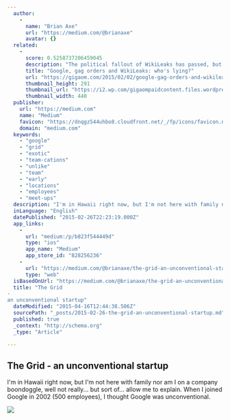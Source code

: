 ```yaml
---
  author: 
    - 
      name: "Brian Axe"
      url: "https://medium.com/@brianaxe"
      avatar: {}
  related: 
    - 
      score: 0.5258737206459045
      description: "The political fallout of WikiLeaks has passed, but the fury of law enforcement has not. More than four years after the organization published a trove of U.S. diplomatic cables, federal agents continue to wage a secret legal campaign to put the screws to those responsible."
      title: "Google, gag orders and WikiLeaks: who's lying?"
      url: "https://gigaom.com/2015/02/02/google-gag-orders-and-wikileaks-whos-lying/"
      thumbnail_height: 291
      thumbnail_url: "https://i2.wp.com/gigaompaidcontent.files.wordpress.com/2013/01/5252613090_8db898f5bb_z.jpg?fit=440%2C330&quality=80&strip=all"
      thumbnail_width: 440
  publisher: 
    url: "https://medium.com"
    name: "Medium"
    favicon: "https://dnqgz544uhbo8.cloudfront.net/_/fp/icons/favicon.n7eHNqdWyHhbTLN2-3a-6g.ico"
    domain: "medium.com"
  keywords: 
    - "google"
    - "grid"
    - "exotic"
    - "team-cations"
    - "unlike"
    - "team"
    - "early"
    - "locations"
    - "employees"
    - "meet-ups"
  description: "I'm in Hawaii right now, but I'm not here with family nor am I on a company boondoggle, well not really... but sort of... allow me to explain. When I joined Google in 2002 (500 employees), I thought Google was unconventional."
  inLanguage: "English"
  datePublished: "2015-02-26T22:23:19.000Z"
  app_links: 
    - 
      url: "medium:/p/b823f544449d"
      type: "ios"
      app_name: "Medium"
      app_store_id: "828256236"
    - 
      url: "https://medium.com/@brianaxe/the-grid-an-unconventional-startup-b823f544449d"
      type: "web"
  isBasedOnUrl: "https://medium.com/@brianaxe/the-grid-an-unconventional-startup-b823f544449d"
  title: "The Grid
-
an unconventional startup"
  dateModified: "2015-04-16T12:44:38.506Z"
  sourcePath: "_posts/2015-02-26-the-grid-an-unconventional-startup.md"
  published: true
  _context: "http://schema.org"
  _type: "Article"

---
```

<article style=""><h1>The Grid
-
an unconventional startup</h1><p>I'm in Hawaii right now, but I'm not here with family nor am I on a company boondoggle, well not really... but sort of... allow me to explain. When I joined Google in 2002 (500 employees), I thought Google was unconventional.</p><img src="https://d262ilb51hltx0.cloudfront.net/max/800/1*1I-PNso0E8oXXywbN7bAIQ.jpeg" /></article>